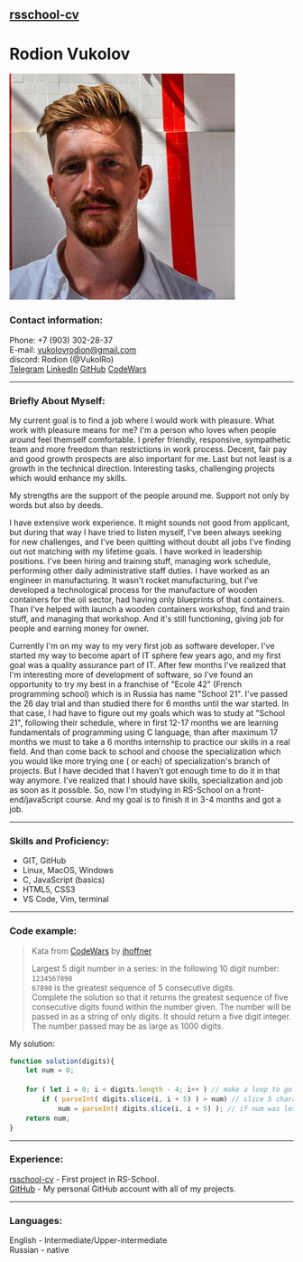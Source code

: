 ## [rsschool-cv](https://github.com/VukolRo/rsschool-cv)

# Rodion Vukolov 
![Rodion Vukolov](imgs/ava.jpg)

### Contact information:

Phone: +7 (903) 302-28-37                                               
E-mail: vukolovrodion@gmail.com                                                
discord: Rodion (@VukolRo)                                                 
[Telegram](https://t.me/moio_imya) [LinkedIn](http://www.linkedin.com/in/rodion-vukolov) [GitHub](https://github.com/VukolRo) [CodeWars](https://www.codewars.com/users/VukolRo)

***

### Briefly About Myself:
My current goal is to find a job where I would work with pleasure. What work with pleasure means for me?
I'm a person who loves when people around feel themself comfortable. I prefer friendly, responsive, sympathetic team and more freedom than restrictions in work process. Decent, fair pay and good growth prospects are also important for me.
Last but not least is a growth in the technical direction. Interesting tasks, challenging projects which would enhance my skills.

My strengths are the support of the people around me. Support not only by words but also by deeds.

I have extensive work experience. It might sounds not good from applicant, but during that way I have tried to listen myself, I've been always seeking for new challenges, and I've been quitting without doubt all jobs I've finding out not matching with my lifetime goals.
I have worked in leadership positions. I've been hiring and training stuff, managing work schedule, performing other daily administrative staff duties.
I have worked as an engineer in manufacturing. It wasn't rocket manufacturing, but I've developed a technological process for the manufacture of wooden containers for the oil sector, had having only blueprints of that containers. Than I've helped with launch a wooden containers workshop, find and train stuff, and managing that workshop. And it's still functioning, giving job for people and earning money for owner.

Currently I'm on my way to my very first job as software developer. I've started my way to become apart of IT sphere few years ago, and my first goal was a quality assurance part of IT. After few months I've realized that I'm interesting more of development of software, so I've found an opportunity to try my best in a franchise of "Ecole 42" (French programming school) which is in Russia has name "School 21". I've passed the 26 day trial and than studied there for 6 months until the war started.
In that case, I had have to figure out my goals which was to study at "School 21", following their schedule, where in first 12-17 months we are learning fundamentals of programming using C language, than after maximum 17 months we must to take a 6 months internship to practice our skills in a real field. And than come back to school and choose the specialization which you would like more trying one ( or each) of specialization's branch of projects.
But I have decided that I haven't got enough time to do it in that way anymore. I've realized that I should have skills, specialization and job as soon as it possible. So, now I'm studying in RS-School on a front-end/javaScript course. And my goal is to finish it in 3-4 months and got a job.

***

### Skills and Proficiency:
- GIT, GitHub
- Linux, MacOS, Windows
- C, JavaScript (basics)
- HTML5, CSS3
- VS Code, Vim, terminal

***

### Code example:
> Kata from [CodeWars](https://www.codewars.com/) by [jhoffner](https://www.codewars.com/users/jhoffner)
> 
> Largest 5 digit number in a series:
> In the following 10 digit number: `1234567890`                           
> `67890` is the greatest sequence of 5 consecutive digits.                                    
> Complete the solution so that it returns the greatest
> sequence of five consecutive digits found within the number given. 
> The number will be passed in as a string of only digits. 
>It should return a five digit integer. The number passed may be as large as 1000 digits. 

My solution:
```js
function solution(digits){
	let num = 0;

	for ( let i = 0; i < digits.length - 4; i++ ) // make a loop to go through digits while we can have 5 digits number from it
		if ( parseInt( digits.slice(i, i + 5) ) > num) // slice 5 characters from string, pars it to Int and compare with num
			num = parseInt( digits.slice(i, i + 5) ); // if num was less than current slice - rewrite num, else - continue the loop
	return num;
}
```
***

### Experience:
[rsschool-cv](https://github.com/VukolRo/rsschool-cv) - First project in RS-School.                          
[GitHub](https://github.com/VukolRo) - My personal GitHub account with all of my projects.

***

### Languages:

English - Intermediate/Upper-intermediate                                            
Russian - native
